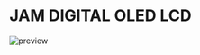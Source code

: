 # JAM DIGITAL OLED LCD
![preview](https://user-images.githubusercontent.com/73592593/103407968-3405c080-4b93-11eb-8dbb-609db8ce2dbc.jpg)
